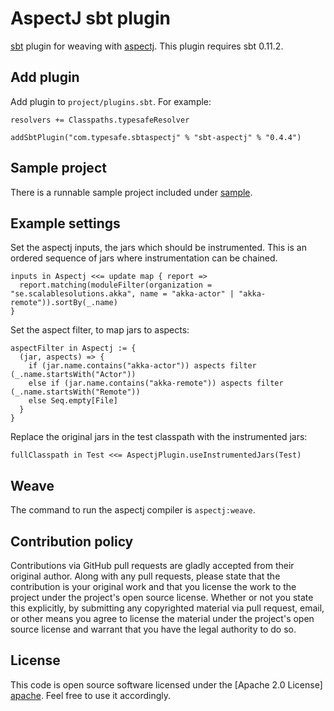 AspectJ sbt plugin
==================

[sbt] plugin for weaving with [aspectj]. This plugin requires sbt 0.11.2.

[sbt]: https://github.com/harrah/xsbt
[aspectj]: http://www.eclipse.org/aspectj/


Add plugin
----------

Add plugin to `project/plugins.sbt`. For example:

    resolvers += Classpaths.typesafeResolver

    addSbtPlugin("com.typesafe.sbtaspectj" % "sbt-aspectj" % "0.4.4")


Sample project
--------------

There is a runnable sample project included under [sample].

[sample]: https://github.com/typesafehub/sbt-aspectj/tree/master/sample


Example settings
----------------

Set the aspectj inputs, the jars which should be instrumented. This is an
ordered sequence of jars where instrumentation can be chained.

    inputs in Aspectj <<= update map { report =>
      report.matching(moduleFilter(organization = "se.scalablesolutions.akka", name = "akka-actor" | "akka-remote")).sortBy(_.name)
    }

Set the aspect filter, to map jars to aspects:

    aspectFilter in Aspectj := {
      (jar, aspects) => {
        if (jar.name.contains("akka-actor")) aspects filter (_.name.startsWith("Actor"))
        else if (jar.name.contains("akka-remote")) aspects filter (_.name.startsWith("Remote"))
        else Seq.empty[File]
      }
    }

Replace the original jars in the test classpath with the instrumented jars:

    fullClasspath in Test <<= AspectjPlugin.useInstrumentedJars(Test)


Weave
-----

The command to run the aspectj compiler is `aspectj:weave`.


Contribution policy
-------------------

Contributions via GitHub pull requests are gladly accepted from their original
author. Along with any pull requests, please state that the contribution is your
original work and that you license the work to the project under the project's
open source license. Whether or not you state this explicitly, by submitting any
copyrighted material via pull request, email, or other means you agree to
license the material under the project's open source license and warrant that
you have the legal authority to do so.


License
-------

This code is open source software licensed under the [Apache 2.0 License]
[apache]. Feel free to use it accordingly.

[apache]: http://www.apache.org/licenses/LICENSE-2.0.html
